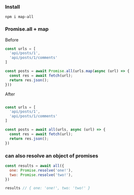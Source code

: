 ### Install
```
npm i map-all
```



### Promise.all + map
Before

```js
const urls = [
  'api/posts/1',
  'api/posts/1/comments'
]

const posts = await Promise.all(urls.map(async (url) => {
  const res = await fetch(url);
  return res.json();
}))
```

After
```js

const urls = [
  'api/posts/1',
  'api/posts/1/comments'
]

const posts = await all(urls, async (url) => {
  const res = await fetch(url);
  return res.json();
})
```

### can also resolve an object of promises

```js
const results = await all({
  one: Promise.resolve('one!'),
  two: Promise.resolve('two!'),
})

results // { one: 'one!', two: 'two!' }
```

